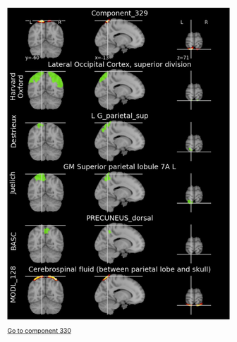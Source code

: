 


![329](preliminary/329.jpg "Component 329")

[Go to component 330](https://parietal-inria.github.io/MODL_atlas/1024/330 "Component 330")